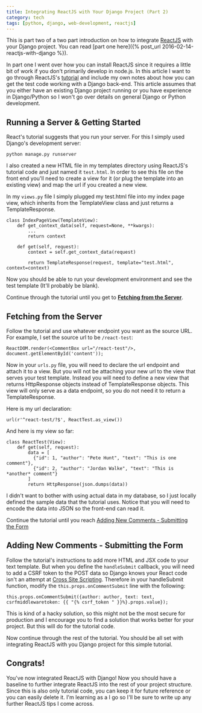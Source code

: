```yaml
---
title: Integrating ReactJS with Your Django Project (Part 2)
category: tech
tags: [python, django, web-development, reactjs]
---
```


This is part two of a two part introduction on how to integrate [ReactJS](https://facebook.github.io/react/index.html)
 with your Django project. You can read [part one here]({% post_url 2016-02-14-reactjs-with-django %}).

In part one I went over how you can install ReactJS since it requires a little bit of work if you don't 
primarily develop in node.js. In this article I want to go through ReactJS's [tutorial](https://facebook.github.io/react/docs/tutorial.html)
and include my own notes about how you can get the test code working with a Django back-end. This article assumes
that you either have an existing Django project running or you have experience in Django/Python so I won't go over
details on general Django or Python development.

## Running a Server & Getting Started

React's tutorial suggests that you run your server. For this I simply used Django's development server:

`python manage.py runserver`

I also created a new HTML file in my templates directory using ReactJS's tutorial code and just named it `test.html`.
In order to see this file on the front end you'll need to create a view for it (or plug the template into an existing view)
and map the url if you created a new view.

In my `views.py` file I simply plugged my test.html file into my index page view, which inherits from the TemplateView class and
just returns a TemplateResponse.

    class IndexPageView(TemplateView):
        def get_context_data(self, request=None, **kwargs):
            ...
            return context
    
        def get(self, request):
            context = self.get_context_data(request)
    
            return TemplateResponse(request, template="test.html", context=context)

Now you should be able to run your development environment and see the test template (It'll probably be blank).

Continue through the tutorial until you get to [**Fetching from the Server**](https://facebook.github.io/react/docs/tutorial.html#fetching-from-the-server).

## Fetching from the Server

Follow the tutorial and use whatever endpoint you want as the source URL. For example, I set the source url to be `/react-test`:

    ReactDOM.render(<CommentBox url="/react-test"/>, document.getElementById('content'));
    
Now in your `urls.py` file, you will need to declare the url endpoint and attach it to a view. 
But you will not be attaching your new url to the view that serves your test template. Instead you will need to define
a new view that returns HttpResponse objects instead of TemplateResponse objects. This view will only serve as a data
endpoint, so you do not need it to return a TemplateResponse. 

Here is my url declaration:

    url(r'^react-test/?$', ReactTest.as_view())

And here is my view so far:

    class ReactTest(View):
        def get(self, request):
            data = [
              {"id": 1, "author": "Pete Hunt", "text": "This is one comment"},
              {"id": 2, "author": "Jordan Walke", "text": "This is *another* comment"}
            ]
            return HttpResponse(json.dumps(data))

I didn't want to bother with using actual data in my database, so I just locally defined the sample data that the tutorial uses.
Notice that you will need to encode the data into JSON so the front-end can read it.

Continue the tutorial until you reach [Adding New Comments - Submitting the Form](https://facebook.github.io/react/docs/tutorial.html#submitting-the-form)

## Adding New Comments - Submitting the Form

Follow the tutorial's instructions to add more HTML and JSX code to your text template. But when you define the
 `handleSubmit` callback, you will need to add a CSRF token to the POST data so Django knows your React code isn't an 
 attempt at [Cross Site Scripting](https://en.wikipedia.org/wiki/Cross-site_scripting). Therefore in your handleSubmit function,
 modify the `this.props.onCommentSubmit` line with the following:
 
`this.props.onCommentSubmit({author: author, text: text, csrfmiddlewaretoken: {{ "{% csrf_token " }}%}.props.value});`

This is kind of a hacky solution, so this might not be the most secure for production and I encourage you to find a
solution that works better for your project. But this will do for the tutorial code.

Now continue through the rest of the tutorial. You should be all set with integrating ReactJS with you Django project for 
this simple tutorial.

## Congrats!

You've now integrated ReactJS with Django! Now you should have a baseline to further integrate ReactJS
into the rest of your project structure. Since this is also only tutorial code, you can keep it for future reference or 
you can easily delete it. I'm learning as a I go so I'll be sure to write up any further ReactJS tips I come across.